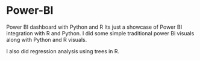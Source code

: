 # Power-BI
Power BI dashboard with Python and R
Its just a showcase of Power BI integration with R and Python. I did some simple traditional power Bi visuals along with Python
and R visuals.

I also did regression analysis using trees in R.
